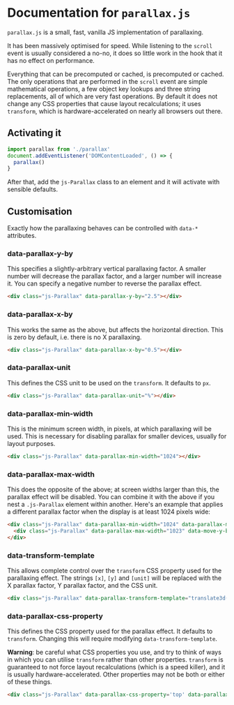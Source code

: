 # Documentation for `parallax.js`

`parallax.js` is a small, fast, vanilla JS implementation of parallaxing.

It has been massively optimised for speed. While listening to the `scroll` event is usually considered a no-no, it does so little work in the hook that it has no effect on performance.

Everything that can be precomputed or cached, is precomputed or cached. The only operations that are performed in the `scroll` event are simple mathematical operations, a few object key lookups and three string replacements, all of which are very fast operations. By default it does not change any CSS properties that cause layout recalculations; it uses `transform`, which is hardware-accelerated on nearly all browsers out there.

## Activating it

```javascript
import parallax from './parallax'
document.addEventListener('DOMContentLoaded', () => {
  parallax()
}
```

After that, add the `js-Parallax` class to an element and it will activate with sensible defaults.

## Customisation

Exactly how the parallaxing behaves can be controlled with `data-*` attributes.

### data-parallax-y-by

This specifies a slightly-arbitrary vertical parallaxing factor. A smaller number will decrease the parallax factor, and a larger number will increase it. You can specify a negative number to reverse the parallax effect.

```html
<div class="js-Parallax" data-parallax-y-by="2.5"></div>
```

### data-parallax-x-by

This works the same as the above, but affects the horizontal direction. This is zero by default, i.e. there is no X parallaxing.

```html
<div class="js-Parallax" data-parallax-x-by="0.5"></div>
```

### data-parallax-unit

This defines the CSS unit to be used on the `transform`. It defaults to `px`.

```html
<div class="js-Parallax" data-parallax-unit="%"></div>
```

### data-parallax-min-width

This is the minimum screen width, in pixels, at which parallaxing will be used. This is necessary for disabling parallax for smaller devices, usually for layout purposes.

```html
<div class="js-Parallax" data-parallax-min-width="1024"></div>
```

### data-parallax-max-width

This does the opposite of the above; at screen widths larger than this, the parallax effect will be disabled. You can combine it with the above if you nest a `.js-Parallax` element within another. Here's an example that applies a different parallax factor when the display is at least 1024 pixels wide:

```html
<div class="js-Parallax" data-parallax-min-width="1024" data-parallax-move-y-by="10">
  <div class="js-Parallax" data-parallax-max-width="1023" data-move-y-by="5"></div>
</div>
```

### data-transform-template

This allows complete control over the `transform` CSS property used for the parallaxing effect. The strings `[x]`, `[y]` and `[unit]` will be replaced with the X parallax factor, Y parallax factor, and the CSS unit.

```html
<div class="js-Parallax" data-parallax-transform-template="translate3d(0, [y][unit], 0) rotate([x]deg)"></div>
```

### data-parallax-css-property

This defines the CSS property used for the parallax effect. It defaults to `transform`. Changing this will require modifying `data-transform-template`.

**Warning**: be careful what CSS properties you use, and try to think of ways in which you can utilise `transform` rather than other properties. `transform` is guaranteed to not force layout recalculations (which is a speed killer), and it is usually hardware-accelerated. Other properties may not be both or either of these things.

```html
<div class="js-Parallax" data-parallax-css-property='top' data-parallax-transform-template="[y][unit]"></div>
```
